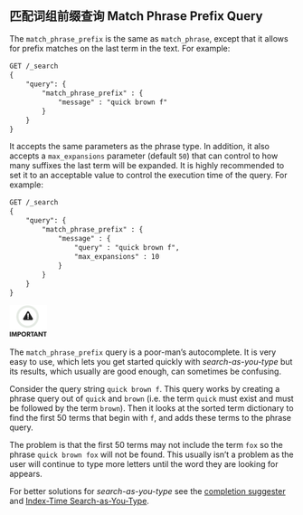 ## 匹配词组前缀查询 Match Phrase Prefix Query

The `match_phrase_prefix` is the same as `match_phrase`, except that it allows for prefix matches on the last term in the text. For example:
    
    
    GET /_search
    {
        "query": {
            "match_phrase_prefix" : {
                "message" : "quick brown f"
            }
        }
    }

It accepts the same parameters as the phrase type. In addition, it also accepts a `max_expansions` parameter (default `50`) that can control to how many suffixes the last term will be expanded. It is highly recommended to set it to an acceptable value to control the execution time of the query. For example:
    
    
    GET /_search
    {
        "query": {
            "match_phrase_prefix" : {
                "message" : {
                    "query" : "quick brown f",
                    "max_expansions" : 10
                }
            }
        }
    }

![Important](/images/icons/important.png)

The `match_phrase_prefix` query is a poor-man’s autocomplete. It is very easy to use, which lets you get started quickly with _search-as-you-type_ but its results, which usually are good enough, can sometimes be confusing.

Consider the query string `quick brown f`. This query works by creating a phrase query out of `quick` and `brown` (i.e. the term `quick` must exist and must be followed by the term `brown`). Then it looks at the sorted term dictionary to find the first 50 terms that begin with `f`, and adds these terms to the phrase query.

The problem is that the first 50 terms may not include the term `fox` so the phrase `quick brown fox` will not be found. This usually isn’t a problem as the user will continue to type more letters until the word they are looking for appears.

For better solutions for _search-as-you-type_ see the [completion suggester](search-suggesters-completion.html) and [Index-Time Search-as-You-Type](https://www.elastic.co/guide/en/elasticsearch/guide/2.x/_index_time_search_as_you_type.html).
